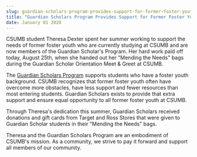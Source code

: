 ```yaml
---
slug: guardian-scholars-program-provides-support-for-former-foster-youth
title: "Guardian Scholars Program Provides Support for Former Foster Youth"
date: January 01 2020
---
```


<p>CSUMB student Theresa Dexter spent her summer working to support the needs of former foster youth who are currently studying at CSUMB and are now members of the Guardian Scholar's Program. Her hard work paid off today, August 25th, when she handed out her "Mending the Needs" bags during the Guardian Scholar Orientation Meet &amp; Greet at CSUMB.</p><p>The <a href="https://csumb.edu/guardianscholars">Guardian Scholars Program</a> supports students who have a foster youth background. CSUMB recognizes that former foster youth often have overcome more obstacles, have less support and fewer resources than most entering students. Guardian Scholars exists to provide that extra support and ensure equal opportunity to all former foster youth at CSUMB.</p><p>Through Theresa's dedication this summer, Guardian Scholars received donations and gift cards from Target and Ross Stores that were given to Guardian Scholar students in their "Mending the Needs" bags.</p><p>Theresa and the Guardian Scholars Program are an embodiment of CSUMB's mission. As a community, we strive to pay it forward and support all members of our community.</p>
